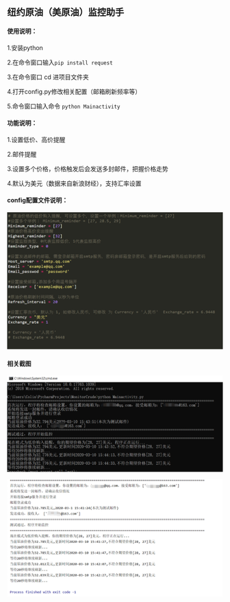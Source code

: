 ## 纽约原油（美原油）监控助手

#### 使用说明：

1.安装python

2.在命令窗口输入`pip install request`

3.在命令窗口 cd 进项目文件夹

4.打开config.py修改相关配置（邮箱刷新频率等）

5.命令窗口输入命令 `python Mainactivity` 

#### 功能说明：

1.设置低价、高价提醒

2.邮件提醒

3.设置多个价格，价格触发后会发送多封邮件，把握价格走势

4.默认为美元（数据来自新浪财经），支持汇率设置

#### config配置文件说明：

![image-20200310160206462](https://github.com/itimetime/MonitorCrude/blob/master/picture/image-20200310160206462.png)

#### 相关截图

![image-20200310160639902](https://github.com/itimetime/MonitorCrude/blob/master/picture/image-20200310160639902.png)

![image-20200310160559248](https://github.com/itimetime/MonitorCrude/blob/master/picture/image-20200310160559248.png)